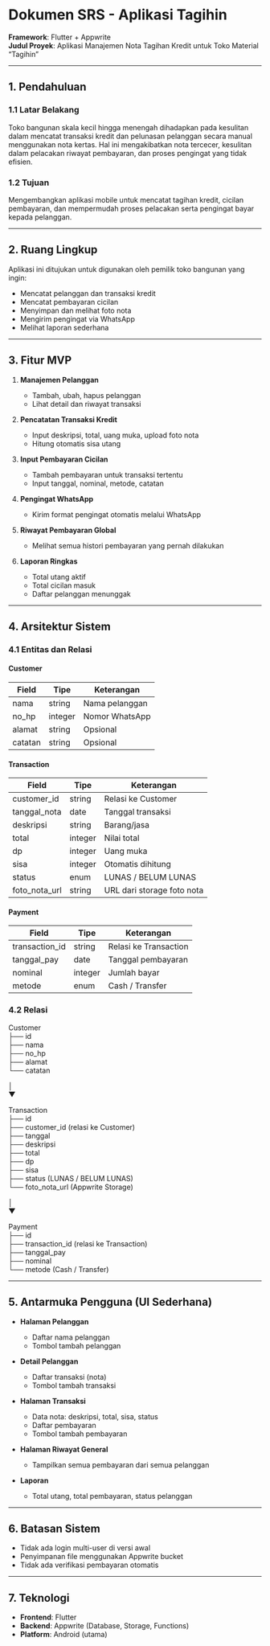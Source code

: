 # Dokumen SRS - Aplikasi Tagihin 
**Framework**: Flutter + Appwrite  
**Judul Proyek**: Aplikasi Manajemen Nota Tagihan Kredit untuk Toko Material “Tagihin”

---

## 1. Pendahuluan

### 1.1 Latar Belakang
Toko bangunan skala kecil hingga menengah dihadapkan pada kesulitan dalam mencatat transaksi kredit dan pelunasan pelanggan secara manual menggunakan nota kertas. Hal ini mengakibatkan nota tercecer, kesulitan dalam pelacakan riwayat pembayaran, dan proses pengingat yang tidak efisien.

### 1.2 Tujuan
Mengembangkan aplikasi mobile untuk mencatat tagihan kredit, cicilan pembayaran, dan mempermudah proses pelacakan serta pengingat bayar kepada pelanggan.

---

## 2. Ruang Lingkup

Aplikasi ini ditujukan untuk digunakan oleh pemilik toko bangunan yang ingin:
- Mencatat pelanggan dan transaksi kredit
- Mencatat pembayaran cicilan
- Menyimpan dan melihat foto nota
- Mengirim pengingat via WhatsApp
- Melihat laporan sederhana

---

## 3. Fitur MVP

1. **Manajemen Pelanggan**
   - Tambah, ubah, hapus pelanggan
   - Lihat detail dan riwayat transaksi

2. **Pencatatan Transaksi Kredit**
   - Input deskripsi, total, uang muka, upload foto nota
   - Hitung otomatis sisa utang

3. **Input Pembayaran Cicilan**
   - Tambah pembayaran untuk transaksi tertentu
   - Input tanggal, nominal, metode, catatan

4. **Pengingat WhatsApp**
   - Kirim format pengingat otomatis melalui WhatsApp

5. **Riwayat Pembayaran Global**
   - Melihat semua histori pembayaran yang pernah dilakukan

6. **Laporan Ringkas**
   - Total utang aktif
   - Total cicilan masuk
   - Daftar pelanggan menunggak

---

## 4. Arsitektur Sistem

### 4.1 Entitas dan Relasi

#### Customer
| Field     | Tipe    | Keterangan           |
|-----------|---------|----------------------|
| nama      | string  | Nama pelanggan       |
| no_hp     | integer | Nomor WhatsApp       |
| alamat    | string  | Opsional             |
| catatan   | string  | Opsional             |

#### Transaction
| Field           | Tipe     | Keterangan                            |
|-----------------|----------|---------------------------------------|
| customer_id     | string   | Relasi ke Customer                    |
| tanggal_nota    | date     | Tanggal transaksi                     |
| deskripsi       | string   | Barang/jasa                           |
| total           | integer  | Nilai total                           |
| dp              | integer  | Uang muka                             |
| sisa            | integer  | Otomatis dihitung                     |
| status          | enum     | LUNAS / BELUM LUNAS                   |
| foto_nota_url   | string   | URL dari storage foto nota            |

#### Payment
| Field           | Tipe     | Keterangan                            |
|-----------------|----------|---------------------------------------|
| transaction_id  | string   | Relasi ke Transaction                 |
| tanggal_pay     | date     | Tanggal pembayaran                    |
| nominal         | integer  | Jumlah bayar                          |
| metode          | enum     | Cash / Transfer                       |

### 4.2 Relasi

Customer    
├── id   
├── nama    
├── no_hp   
├── alamat  
└── catatan

   │  
   ▼

Transaction    
├── id     
├── customer_id (relasi ke Customer)     
├── tanggal    
├── deskripsi  
├── total   
├── dp   
├── sisa    
├── status (LUNAS / BELUM LUNAS)    
└── foto_nota_url (Appwrite Storage)

   │  
   ▼

Payment  
├── id   
├── transaction_id (relasi ke Transaction)   
├── tanggal_pay   
├── nominal    
└── metode (Cash / Transfer)  

---

## 5. Antarmuka Pengguna (UI Sederhana)

- **Halaman Pelanggan**
  - Daftar nama pelanggan
  - Tombol tambah pelanggan

- **Detail Pelanggan**
  - Daftar transaksi (nota)
  - Tombol tambah transaksi

- **Halaman Transaksi**
  - Data nota: deskripsi, total, sisa, status
  - Daftar pembayaran
  - Tombol tambah pembayaran

- **Halaman Riwayat General**
  - Tampilkan semua pembayaran dari semua pelanggan

- **Laporan**
  - Total utang, total pembayaran, status pelanggan

---

## 6. Batasan Sistem

- Tidak ada login multi-user di versi awal
- Penyimpanan file menggunakan Appwrite bucket
- Tidak ada verifikasi pembayaran otomatis

---

## 7. Teknologi

- **Frontend**: Flutter
- **Backend**: Appwrite (Database, Storage, Functions)
- **Platform**: Android (utama)
